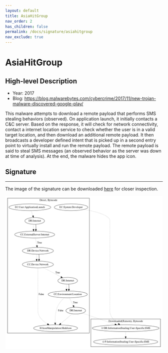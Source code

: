 ```yaml
---
layout: default
title: AsiaHitGroup
nav_order: 2
has_children: false
permalink: /docs/signature/asiahitgroup
nav_exclude: true
---
```


# AsiaHitGroup

## High-level Description

* Year: 2017
* Blog: https://blog.malwarebytes.com/cybercrime/2017/11/new-trojan-malware-discovered-google-play/

This malware attempts to download a remote payload that performs SMS stealing behaviors (observed). On application launch, it initially contacts a C&C server. Based on the response, it will check for network connectivity, contact a internet location service to check whether the user is in a valid target location, and then download an additional remote payload. It then broadcasts a developer defined intent that is picked up in a second entry point to virtually install and run the remote payload. The remote payload is said to steal SMS messages (an observed behavior as the server was down at time of analysis). At the end, the malware hides the app icon.

## Signature
---

The image of the signature can be downloaded [here](../../img/signatures/AsiaHitGroup.png) for closer inspection.

![](../../img/signatures/AsiaHitGroup.png)
